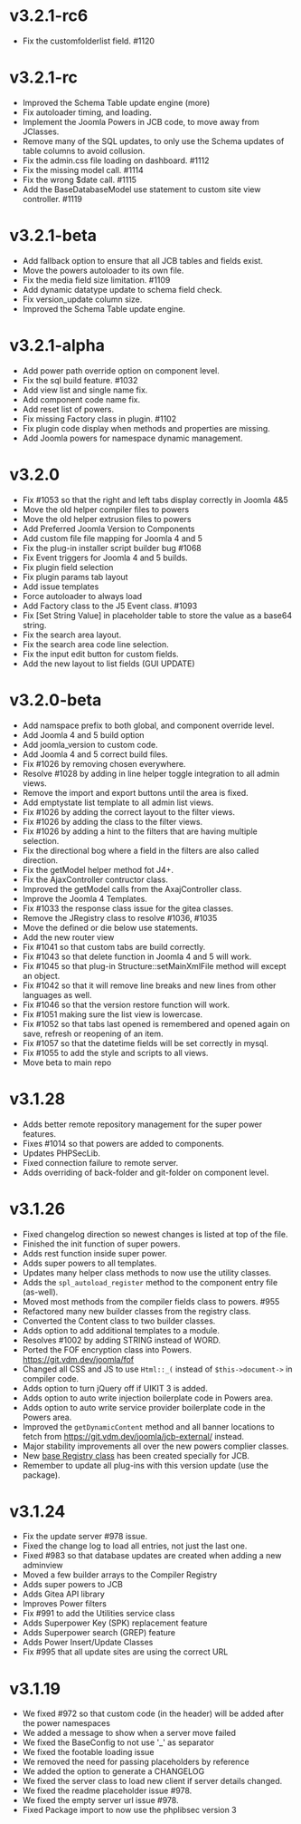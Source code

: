 # v3.2.1-rc6

- Fix the customfolderlist field. #1120

# v3.2.1-rc

- Improved the Schema Table update engine (more)
- Fix autoloader timing, and loading.
- Implement the Joomla Powers in JCB code, to move away from JClasses.
- Remove many of the SQL updates, to only use the Schema updates of table columns to avoid collusion.
- Fix the admin.css file loading on dashboard. #1112
- Fix the missing model call. #1114
- Fix the wrong $date call. #1115
- Add the BaseDatabaseModel use statement to custom site view controller. #1119

# v3.2.1-beta

- Add fallback option to ensure that all JCB tables and fields exist.
- Move the powers autoloader to its own file.
- Fix the media field size limitation. #1109
- Add dynamic datatype update to schema field check.
- Fix version_update column size.
- Improved the Schema Table update engine.

# v3.2.1-alpha

- Add power path override option on component level.
- Fix the sql build feature. #1032
- Add view list and single name fix.
- Add component code name fix.
- Add reset list of powers.
- Fix missing Factory class in plugin. #1102
- Fix plugin code display when methods and properties are missing.
- Add Joomla powers for namespace dynamic management.

# v3.2.0

- Fix #1053 so that the right and left tabs display correctly in Joomla 4&5
- Move the old helper compiler files to powers
- Move the old helper extrusion files to powers
- Add Preferred Joomla Version to Components
- Add custom file file mapping for Joomla 4 and 5
- Fix the plug-in installer script builder bug #1068
- Fix Event triggers for Joomla 4 and 5 builds.
- Fix plugin field selection
- Fix plugin params tab layout
- Add issue templates
- Force autoloader to always load
- Add Factory class to the J5 Event class. #1093
- Fix [Set String Value] in placeholder table to store the value as a base64 string.
- Fix the search area layout.
- Fix the search area code line selection.
- Fix the input edit button for custom fields.
- Add the new layout to list fields (GUI UPDATE)

# v3.2.0-beta

- Add namspace prefix to both global, and component override level.
- Add Joomla 4 and 5 build option
- Add joomla_version to custom code.
- Add Joomla 4 and 5 correct build files.
- Fix #1026 by removing chosen everywhere.
- Resolve #1028 by adding in line helper toggle integration to all admin views.
- Remove the import and export buttons until the area is fixed.
- Add emptystate list template to all admin list views.
- Fix #1026 by adding the correct layout to the filter views.
- Fix #1026 by adding the class to the filter views.
- Fix #1026 by adding a hint to the filters that are having multiple selection.
- Fix the directional bog where a field in the filters are also called direction.
- Fix the getModel helper method fot J4+.
- Fix the AjaxController contructor class.
- Improved the getModel calls from the AxajController class.
- Improve the Joomla 4 Templates.
- Fix #1033 the response class issue for the gitea classes.
- Remove the JRegistry class to resolve #1036, #1035
- Move the defined or die below use statements.
- Add the new router view
- Fix #1041 so that custom tabs are build correctly.
- Fix #1043 so that delete function in Joomla 4 and 5 will work.
- Fix #1045 so that plug-in Structure::setMainXmlFile method will except an object.
- Fix #1042 so that it will remove line breaks and new lines from other languages as well.
- Fix #1046 so that the version restore function will work.
- Fix #1051 making sure the list view is lowercase.
- Fix #1052 so that tabs last opened is remembered and opened again on save, refresh or reopening of an item.
- Fix #1057 so that the datetime fields will be set correctly in mysql.
- Fix #1055 to add the style and scripts to all views.
- Move beta to main repo

# v3.1.28

- Adds better remote repository management for the super power features.
- Fixes #1014 so that powers are added to components.
- Updates PHPSecLib.
- Fixed connection failure to remote server.
- Adds overriding of back-folder and git-folder on component level.

# v3.1.26

- Fixed changelog direction so newest changes is listed at top of the file.
- Finished the init function of super powers.
- Adds rest function inside super power.
- Adds super powers to all templates.
- Updates many helper class methods to now use the utility classes.
- Adds the `spl_autoload_register` method to the component entry file (as-well).
- Moved most methods from the compiler fields class to powers. #955
- Refactored many new builder classes from the registry class.
- Converted the Content class to two builder classes.
- Adds option to add additional templates to a module.
- Resolves #1002 by adding STRING instead of WORD.
- Ported the FOF encryption class into Powers. https://git.vdm.dev/joomla/fof
- Changed all CSS and JS to use `Html::_(` instead of `$this->document->` in compiler code.
- Adds option to turn jQuery off if UIKIT 3 is added.
- Adds option to auto write injection boilerplate code in Powers area.
- Adds option to auto write service provider boilerplate code in the Powers area.
- Improved the `getDynamicContent` method and all banner locations to fetch from https://git.vdm.dev/joomla/jcb-external/ instead.
- Major stability improvements all over the new powers complier classes.
- New [base Registry class](https://git.vdm.dev/joomla/super-powers/src/branch/master/src/7e822c03-1b20-41d1-9427-f5b8d5836af7) has been created specially for JCB.
- Remember to update all plug-ins with this version update (use the package).

# v3.1.24

- Fix the update server #978 issue.
- Fixed the change log to load all entries, not just the last one.
- Fixed #983 so that database updates are created when adding a new adminview
- Moved a few builder arrays to the Compiler Registry
- Adds super powers to JCB
- Adds Gitea API library
- Improves Power filters
- Fix #991 to add the Utilities service class
- Adds Superpower Key (SPK) replacement feature
- Adds Superpower search (GREP) feature
- Adds Power Insert/Update Classes
- Fix #995 that all update sites are using the correct URL

# v3.1.19

- We fixed #972 so that custom code (in the header) will be added after the power namespaces
- We added a message to show when a server move failed
- We fixed the BaseConfig to not use '_' as separator
- We fixed the footable loading issue
- We removed the need for passing placeholders by reference
- We added the option to generate a CHANGELOG
- We fixed the server class to load new client if server details changed.
- We fixed the readme placeholder issue #978.
- We fixed the empty server url issue #978.
- Fixed Package import to now use the phplibsec version 3